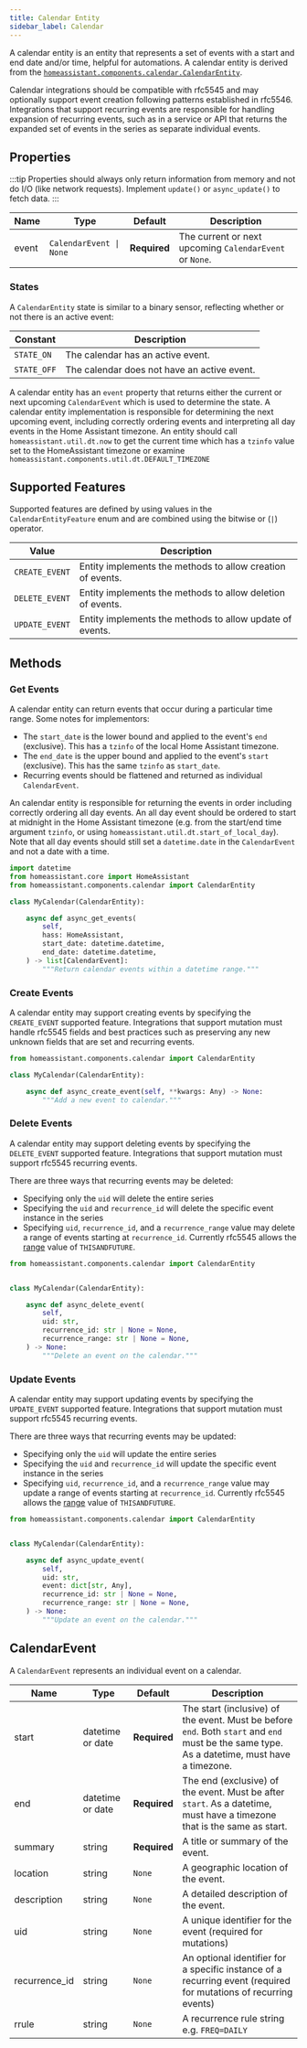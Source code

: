```yaml
---
title: Calendar Entity
sidebar_label: Calendar
---
```


A calendar entity is an entity that represents a set of events with a start
and end date and/or time, helpful for automations. A calendar entity is derived from the [`homeassistant.components.calendar.CalendarEntity`](https://github.com/home-assistant/core/blob/dev/homeassistant/components/calendar/__init__.py).

Calendar integrations should be compatible with rfc5545 and may optionally support event creation following patterns established in rfc5546. Integrations that support recurring events are responsible for handling expansion of recurring events, such as in a service or API that returns the expanded set of events in the series as separate individual events.

## Properties

:::tip
Properties should always only return information from memory and not do I/O (like network requests). Implement `update()` or `async_update()` to fetch data.
:::

| Name  | Type          | Default               | Description                                             |
| ----- | ------------- | --------------------- | ------------------------------------------------------- |
| event | <code>CalendarEvent &#124; None</code> | **Required** | The current or next upcoming `CalendarEvent` or `None`. |

### States

A `CalendarEntity` state is similar to a binary sensor, reflecting whether or not there
is an active event:

| Constant    | Description                                 |
| ----------- | ------------------------------------------- |
| `STATE_ON`  | The calendar has an active event.           |
| `STATE_OFF` | The calendar does not have an active event. |


A calendar entity has an `event` property that returns either the current
or next upcoming `CalendarEvent` which is used to determine the state. A calendar
entity implementation is responsible for determining the next upcoming event,
including correctly ordering events and interpreting all day events in the Home 
Assistant timezone. An entity should call `homeassistant.util.dt.now` to get the
current time which has a `tzinfo` value set to the HomeAssistant timezone or examine
`homeassistant.components.util.dt.DEFAULT_TIMEZONE`

## Supported Features

Supported features are defined by using values in the `CalendarEntityFeature` enum
and are combined using the bitwise or (`|`) operator.

| Value               | Description                                                        |
| ------------------- | ------------------------------------------------------------------ |
| `CREATE_EVENT`      | Entity implements the methods to allow creation of events.  |
| `DELETE_EVENT`      | Entity implements the methods to allow deletion of events.  |
| `UPDATE_EVENT`      | Entity implements the methods to allow update of events.  |

## Methods

### Get Events

A calendar entity can return events that occur during a particular time range. Some notes for implementors:

- The `start_date` is the lower bound and applied to the event's `end` (exclusive). This has a `tzinfo` of the local Home Assistant timezone.
- The `end_date` is the upper bound and applied to the event's `start` (exclusive). This has the same `tzinfo` as `start_date`.
- Recurring events should be flattened and returned as individual `CalendarEvent`.

An calendar entity is responsible for returning the events in order including correctly
ordering all day events. An all day event should be ordered to start at midnight in
the Home Assistant timezone (e.g. from the start/end time argument `tzinfo`, 
or using `homeassistant.util.dt.start_of_local_day`). Note that all day events should still
set a `datetime.date` in the `CalendarEvent` and not a date with a time.

```python
import datetime
from homeassistant.core import HomeAssistant
from homeassistant.components.calendar import CalendarEntity

class MyCalendar(CalendarEntity):

    async def async_get_events(
        self,
        hass: HomeAssistant,
        start_date: datetime.datetime,
        end_date: datetime.datetime,
    ) -> list[CalendarEvent]:
        """Return calendar events within a datetime range."""
```

### Create Events

A calendar entity may support creating events by specifying the `CREATE_EVENT` supported feature. Integrations that support mutation must handle rfc5545 fields and best practices such as preserving any new unknown fields that are set and recurring events.

```python
from homeassistant.components.calendar import CalendarEntity

class MyCalendar(CalendarEntity):

    async def async_create_event(self, **kwargs: Any) -> None:
        """Add a new event to calendar."""
```

### Delete Events

A calendar entity may support deleting events by specifying the `DELETE_EVENT` supported feature. Integrations that support mutation must support rfc5545 recurring events.

There are three ways that recurring events may be deleted:

- Specifying only the `uid` will delete the entire series
- Specifying the `uid` and `recurrence_id` will delete the specific event instance in the series
- Specifying `uid`, `recurrence_id`, and a `recurrence_range` value may delete a range of events starting at `recurrence_id`. Currently rfc5545 allows the [range](https://www.rfc-editor.org/rfc/rfc5545#section-3.2.13) value of `THISANDFUTURE`.

```python
from homeassistant.components.calendar import CalendarEntity


class MyCalendar(CalendarEntity):

    async def async_delete_event(
        self,
        uid: str,
        recurrence_id: str | None = None,
        recurrence_range: str | None = None,
    ) -> None:
        """Delete an event on the calendar."""
```

### Update Events

A calendar entity may support updating events by specifying the `UPDATE_EVENT` supported feature. Integrations that support mutation must support rfc5545 recurring events.

There are three ways that recurring events may be updated:
- Specifying only the `uid` will update the entire series
- Specifying the `uid` and `recurrence_id` will update the specific event instance in the series
- Specifying `uid`, `recurrence_id`, and a `recurrence_range` value may update a range of events starting at `recurrence_id`. Currently rfc5545 allows the [range](https://www.rfc-editor.org/rfc/rfc5545#section-3.2.13) value of `THISANDFUTURE`.

```python
from homeassistant.components.calendar import CalendarEntity


class MyCalendar(CalendarEntity):

    async def async_update_event(
        self,
        uid: str,
        event: dict[str, Any],
        recurrence_id: str | None = None,
        recurrence_range: str | None = None,
    ) -> None:
        """Update an event on the calendar."""
```


## CalendarEvent

A `CalendarEvent` represents an individual event on a calendar.

| Name        | Type             | Default      | Description                                                                                                                                     |
| ----------- | ---------------- | ------------ | ----------------------------------------------------------------------------------------------------------------------------------------------- |
| start       | datetime or date | **Required** | The start (inclusive) of the event. Must be before `end`. Both `start` and `end` must be the same type. As a datetime, must have a timezone.    |
| end         | datetime or date | **Required** | The end (exclusive) of the event. Must be after `start`. As a datetime, must have a timezone that is the same as start.                         |
| summary     | string           | **Required** | A title or summary of the event.                                                                                                                |
| location    | string           | `None`       | A geographic location of the event.                                                                                                             |
| description | string           | `None`       | A detailed description of the event.                                                                                                            |
| uid | string | `None` | A unique identifier for the event (required for mutations) |
| recurrence_id | string | `None` | An optional identifier for a specific instance of a recurring event (required for mutations of recurring events) |
| rrule |  string | `None` | A recurrence rule string e.g. `FREQ=DAILY` |
